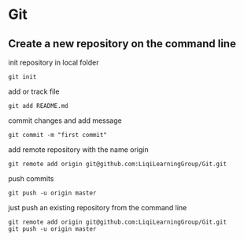 # Git
## Create a new repository on the command line

init repository in local folder
```Shell
git init
```

add or track file
```Shell
git add README.md
```

commit changes and add message
```Shell
git commit -m "first commit"
```

add remote repository with the name origin
```Shell
git remote add origin git@github.com:LiqiLearningGroup/Git.git
```

push commits
```Shell
git push -u origin master
```

just push an existing repository from the command line
```Shell
git remote add origin git@github.com:LiqiLearningGroup/Git.git
git push -u origin master
```
